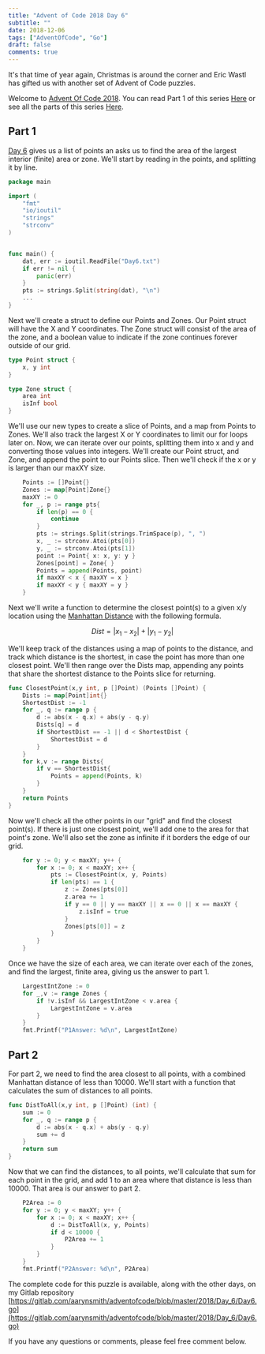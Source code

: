 ```yaml
---
title: "Advent of Code 2018 Day 6"
subtitle: ""
date: 2018-12-06
tags: ["AdventOfCode", "Go"]
draft: false
comments: true
---
```


It's that time of year again, Christmas is around the corner and Eric Wastl has gifted us with another set of Advent of Code puzzles.
<!--more-->
Welcome to [Advent Of Code 2018](https://adventofcode.com/2018/). You can read Part 1 of this series [Here](/blog/advent-of-code-2018-day-1/) or see all the parts of this series [Here](/tags/adventofcode/).
 
## Part 1

[Day 6](https://adventofcode.com/2018/day/6) gives us a list of points an asks us to find the area of the largest interior (finite) area or zone. We'll start by reading in the points, and splitting it by line.

```go
package main

import (
	"fmt"
	"io/ioutil"
	"strings"
	"strconv"
)


func main() {
	dat, err := ioutil.ReadFile("Day6.txt")
	if err != nil {
		panic(err)
	}
	pts := strings.Split(string(dat), "\n")
    ...
}
```

Next we'll create a struct to define our Points and Zones. Our Point struct will have the X and Y coordinates. The Zone struct will consist of the area of the zone, and a boolean value to indicate if the zone continues forever outside of our grid.

```go
type Point struct {
	x, y int
}

type Zone struct {
	area int
	isInf bool
}
```

We'll use our new types to create a slice of Points, and a map from Points to Zones. We'll also track the largest X or Y coordinates to limit our for loops later on. Now, we can iterate over our points, splitting them into x and y and converting those values into integers. We'll create our Point struct, and Zone, and append the point to our Points slice. Then we'll check if the x or y is larger than our maxXY size.

```go
	Points := []Point{}
	Zones := map[Point]Zone{}
	maxXY := 0
	for _, p := range pts{
		if len(p) == 0 {
			continue
		}
		pts := strings.Split(strings.TrimSpace(p), ", ")
		x, _ := strconv.Atoi(pts[0])
		y, _ := strconv.Atoi(pts[1])
		point := Point{ x: x, y: y }
		Zones[point] = Zone{ }
		Points = append(Points, point)
		if maxXY < x { maxXY = x }
		if maxXY < y { maxXY = y }
	}
```

Next we'll write a function to determine the closest point(s) to a given x/y location using the [Manhattan Distance](https://en.wikipedia.org/wiki/Taxicab_geometry) with the following formula.

$$ Dist = | x_1 - x_2 | + | y_1 - y_2| $$ 

We'll keep track of the distances using a map of points to the distance, and track which distance is the shortest, in case the point has more than one closest point. We'll then range over the Dists map, appending any points that share the shortest distance to the Points slice for returning. 

```go
func ClosestPoint(x,y int, p []Point) (Points []Point) {
	Dists := map[Point]int{}
	ShortestDist := -1
	for _, q := range p {
		d := abs(x - q.x) + abs(y - q.y)
		Dists[q] = d
		if ShortestDist == -1 || d < ShortestDist {
			ShortestDist = d
		}
	}
	for k,v := range Dists{
		if v == ShortestDist{
			Points = append(Points, k)
		}
	}
	return Points
}
```

Now we'll check all the other points in our "grid" and find the closest point(s). If there is just one closest point, we'll add one to the area for that point's zone. We'll also set the zone as infinite if it borders the edge of our grid.

```go
	for y := 0; y < maxXY; y++ {
		for x := 0; x < maxXY; x++ {
			pts := ClosestPoint(x, y, Points)
			if len(pts) == 1 {
				z := Zones[pts[0]]
				z.area += 1
				if y == 0 || y == maxXY || x == 0 || x == maxXY {
					z.isInf = true
				}
				Zones[pts[0]] = z
			}
		}
	}
```

Once we have the size of each area, we can iterate over each of the zones, and find the largest, finite area, giving us the answer to part 1.

```go
	LargestIntZone := 0
	for _,v := range Zones {
		if !v.isInf && LargestIntZone < v.area {
			LargestIntZone = v.area
		}
	}
	fmt.Printf("P1Answer: %d\n", LargestIntZone)
```

## Part 2

For part 2, we need to find the area closest to all points, with a combined Manhattan distance of less than 10000. We'll start with a function that calculates the sum of distances to all points.

```go
func DistToAll(x,y int, p []Point) (int) {
	sum := 0
	for _, q := range p {
		d := abs(x - q.x) + abs(y - q.y)
		sum += d
	}
	return sum
}
```

Now that we can find the distances, to all points, we'll calculate that sum for each point in the grid, and add 1 to an area where that distance is less than 10000. That area is our answer to part 2.

```go
	P2Area := 0
	for y := 0; y < maxXY; y++ {
		for x := 0; x < maxXY; x++ {
			d := DistToAll(x, y, Points)
			if d < 10000 {
				P2Area += 1
			}
		}
	}
	fmt.Printf("P2Answer: %d\n", P2Area)
```

The complete code for this puzzle is available, along with the other days, on my Gitlab repository [https://gitlab.com/aarynsmith/adventofcode/blob/master/2018/Day_6/Day6.go](https://gitlab.com/aarynsmith/adventofcode/blob/master/2018/Day_6/Day6.go)

If you have any questions or comments, please feel free comment below.
